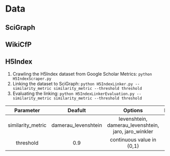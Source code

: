 # Data

## SciGraph 


## WikiCfP 


## H5Index

1. Crawling the H5Index dataset from Google Scholar Metrics: `python H5IndexScraper.py`
2. Linking the dataset to SciGraph: `python H5IndexLinker.py --similarity_metric similarity_metric --threshold threshold`
3. Evaluating the linking: `python H5IndexLinkerEvaluation.py --similarity_metric similarity_metric --threshold threshold`

| **Parameter** | **Deafult** | **Options** | **Mandatory** |
| :-----------: | :---------: | :---------: | :-----------: |
| similarity_metric | damerau_levenshtein |  levenshtein, damerau_levenshtein, jaro, jaro_winkler |  |
| threshold | 0.9 | continuous value in (0,1) | |
